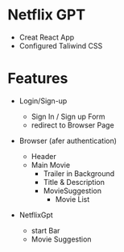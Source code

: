 # Netflix GPT

- Creat React App
- Configured Taliwind CSS




# Features
- Login/Sign-up
   - Sign In / Sign up Form
   - redirect to Browser Page
- Browser (afer authentication)
  - Header
  - Main Movie
     - Trailer in Background
     - Title & Description
     - MovieSuggestion
       - Movie List

 - NetflixGpt
   - start Bar
   - Movie Suggestion     

